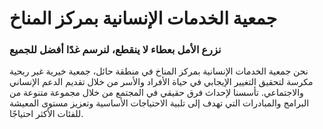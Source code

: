 # جمعية الخدمات الإنسانية بمركز المناخ

### نزرع الأمل بعطاء لا ينقطع، لنرسم غدًا أفضل للجميع


نحن جمعية الخدمات الإنسانية بمركز المناخ في منطقة حائل، جمعية خيرية غير ربحية مكرسة لتحقيق التغيير الإيجابي في حياة الأفراد والأسر من خلال تقديم الدعم الإنساني والاجتماعي. تأسسنا لإحداث فرق حقيقي في المجتمع من خلال مجموعة متنوعة من البرامج والمبادرات التي تهدف إلى تلبية الاحتياجات الأساسية وتعزيز مستوى المعيشة للفئات الأكثر احتياجًا.
